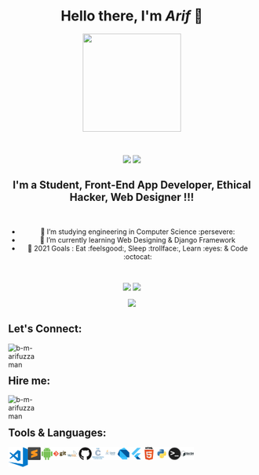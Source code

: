 
<h1 align="center"> Hello there, I'm <b><i> Arif </i></b>👦</h1>

<p  align="center">
  <img src="https://media.giphy.com/media/Cmr1OMJ2FN0B2/source.gif" width="200" height="200" /> 
</p>

<br> 

<p align="center">
  <img src="https://komarev.com/ghpvc/?username=B-M-Arifuzzaman&color=yellowgreen&style=plastic&label=People+Watched+This" width="300px"> 
  <a href="https://twitter.com/arifuzzaman_bm"><img src="https://img.shields.io/twitter/follow/arifuzzaman_bm?color=1DA1F2&logo=twitter&style=for-the-badge)](https://twitter.com/intent/follow?original_referer=https%3A%2F%2Fgithub.com%2Farifuzzaman_bm&screen_name=arifuzzaman_bm" width="300px"> </a>
</p>

<h2 align="center"> I'm a Student, Front-End App Developer, Ethical Hacker, Web Designer !!! </h2>
<br> 
<div align="center">
  <ul  align="center"> 
    <li align="center">🔭 I’m studying engineering in Computer Science :persevere: </li>
    <li align="center">🌱 I’m currently learning Web Designing & Django Framework </li>
    <li align="center">🥅 2021 Goals : Eat :feelsgood:, Sleep :trollface:, Learn :eyes: & Code :octocat: </li>
   </ul>
 </div>
    
 <br>



<p align="center"  height="150px">

<img width="470px" src="https://github-readme-stats.vercel.app/api?username=B-M-Arifuzzaman&count_private=true&show_icons=true&theme=midnight-purple" />
<img width="470px" src="https://github-readme-streak-stats.herokuapp.com/?user=B-M-Arifuzzaman&theme=highcontrast" />

</p>

<p align="center">
  <img width="800px" src="https://activity-graph.herokuapp.com/graph?username=B-M-Arifuzzaman&theme=xcode" />
  
</p>


## Let's Connect:

[<img align="left" alt="b-m-arifuzzaman" width="60px" src="https://img.icons8.com/doodle/48/4a90e2/linkedin-circled.png" />][linkedin]

<br />
<br />

## Hire me:

[<img align="left" alt="b-m-arifuzzaman" width="60px" src="https://img.icons8.com/plasticine/100/000000/new-job.png" />][fiverr]

<br />
<br />

## Tools & Languages:
<img align="left" alt="Visual Studio Code" width="40px" src="https://raw.githubusercontent.com/github/explore/80688e429a7d4ef2fca1e82350fe8e3517d3494d/topics/visual-studio-code/visual-studio-code.png" />
<img align="left" alt="Sublime Text" width="26px" src="https://raw.githubusercontent.com/github/explore/80688e429a7d4ef2fca1e82350fe8e3517d3494d/topics/sublime-text/sublime-text.png" />
<img align="left" alt="Android Studio " width="26px" src="https://raw.githubusercontent.com/github/explore/80688e429a7d4ef2fca1e82350fe8e3517d3494d/topics/android/android.png" />
<img align="left" alt="Git" width="26px" src="https://raw.githubusercontent.com/github/explore/80688e429a7d4ef2fca1e82350fe8e3517d3494d/topics/git/git.png" />
<img align="left" alt="MySQL" width="26px" src="https://raw.githubusercontent.com/github/explore/80688e429a7d4ef2fca1e82350fe8e3517d3494d/topics/mysql/mysql.png" />
<img align="left" alt="GitHub" width="26px" src="https://raw.githubusercontent.com/github/explore/78df643247d429f6cc873026c0622819ad797942/topics/github/github.png" />
<img align="left" alt="c" width="26px" src="https://raw.githubusercontent.com/github/explore/80688e429a7d4ef2fca1e82350fe8e3517d3494d/topics/c/c.png" />
<img align="left" alt="java" width="26px" src="https://raw.githubusercontent.com/github/explore/80688e429a7d4ef2fca1e82350fe8e3517d3494d/topics/java/java.png" />
<img align="left" alt="Dart" width="26px" src="https://raw.githubusercontent.com/github/explore/80688e429a7d4ef2fca1e82350fe8e3517d3494d/topics/dart/dart.png" />
<img align="left" alt="flutter" width="26px" src="https://raw.githubusercontent.com/github/explore/80688e429a7d4ef2fca1e82350fe8e3517d3494d/topics/flutter/flutter.png" />
<img align="left" alt="HTML5" width="26px" src="https://raw.githubusercontent.com/github/explore/80688e429a7d4ef2fca1e82350fe8e3517d3494d/topics/html/html.png" />
<img align="left" alt="python" width="26px" src="https://raw.githubusercontent.com/github/explore/80688e429a7d4ef2fca1e82350fe8e3517d3494d/topics/python/python.png" />
<img align="left" alt="Terminal" width="26px" src="https://raw.githubusercontent.com/github/explore/80688e429a7d4ef2fca1e82350fe8e3517d3494d/topics/terminal/terminal.png" />
<img align="left" alt="bash" width="26px" src="https://raw.githubusercontent.com/github/explore/80688e429a7d4ef2fca1e82350fe8e3517d3494d/topics/bash/bash.png" />
<br />
<br />


[linkedin]: https://linkedin.com/in/b-m-arifuzzaman
[fiverr]: https://www.fiverr.com/arif_zaman_

